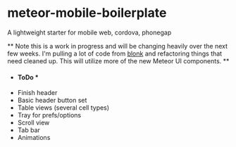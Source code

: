 meteor-mobile-boilerplate
=========================

A lightweight starter for mobile web, cordova, phonegap

** 
 Note this is a work in progress and will be changing heavily over the next few weeks. I'm pulling a lot of code
 from [blonk](http://blonk.co) and refactoring things that need cleaned up. This will utilize more of the new Meteor
 UI components.
**


* #### ToDo *

- Finish header
- Basic header button set
- Table views (several cell types)
- Tray for prefs/options
- Scroll view
- Tab bar
- Animations


